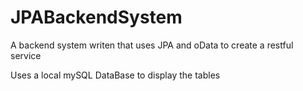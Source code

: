 # JPABackendSystem
A backend system writen that uses JPA and oData to create a restful service

Uses a local mySQL DataBase to display the tables
